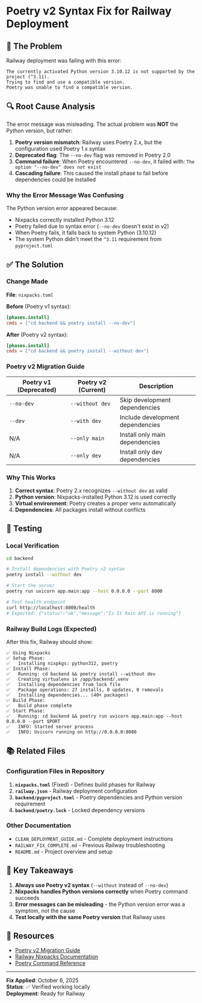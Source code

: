 # Poetry v2 Syntax Fix for Railway Deployment

## 🚨 The Problem

Railway deployment was failing with this error:

```
The currently activated Python version 3.10.12 is not supported by the project (^3.11).
Trying to find and use a compatible version. 
Poetry was unable to find a compatible version.
```

## 🔍 Root Cause Analysis

The error message was misleading. The actual problem was **NOT** the Python version, but rather:

1. **Poetry version mismatch**: Railway uses Poetry 2.x, but the configuration used Poetry 1.x syntax
2. **Deprecated flag**: The `--no-dev` flag was removed in Poetry 2.0
3. **Command failure**: When Poetry encountered `--no-dev`, it failed with: `The option "--no-dev" does not exist`
4. **Cascading failure**: This caused the install phase to fail before dependencies could be installed

### Why the Error Message Was Confusing

The Python version error appeared because:
- Nixpacks correctly installed Python 3.12
- Poetry failed due to syntax error (`--no-dev` doesn't exist in v2)
- When Poetry fails, it falls back to system Python (3.10.12)
- The system Python didn't meet the `^3.11` requirement from `pyproject.toml`

## ✅ The Solution

### Change Made

**File**: `nixpacks.toml`

**Before** (Poetry v1 syntax):
```toml
[phases.install]
cmds = ["cd backend && poetry install --no-dev"]
```

**After** (Poetry v2 syntax):
```toml
[phases.install]
cmds = ["cd backend && poetry install --without dev"]
```

### Poetry v2 Migration Guide

| Poetry v1 (Deprecated) | Poetry v2 (Current) | Description |
|------------------------|---------------------|-------------|
| `--no-dev` | `--without dev` | Skip development dependencies |
| `--dev` | `--with dev` | Include development dependencies |
| N/A | `--only main` | Install only main dependencies |
| N/A | `--only dev` | Install only dev dependencies |

### Why This Works

1. **Correct syntax**: Poetry 2.x recognizes `--without dev` as valid
2. **Python version**: Nixpacks-installed Python 3.12 is used correctly
3. **Virtual environment**: Poetry creates a proper venv automatically
4. **Dependencies**: All packages install without conflicts

## 🧪 Testing

### Local Verification

```bash
cd backend

# Install dependencies with Poetry v2 syntax
poetry install --without dev

# Start the server
poetry run uvicorn app.main:app --host 0.0.0.0 --port 8000

# Test health endpoint
curl http://localhost:8000/health
# Expected: {"status":"ok","message":"Is It Rain API is running"}
```

### Railway Build Logs (Expected)

After this fix, Railway should show:

```
✅ Using Nixpacks
✅ Setup Phase:
✅   Installing nixpkgs: python312, poetry
✅ Install Phase:
✅   Running: cd backend && poetry install --without dev
✅   Creating virtualenv in /app/backend/.venv
✅   Installing dependencies from lock file
✅   Package operations: 27 installs, 0 updates, 0 removals
✅   Installing dependencies... (40+ packages)
✅ Build Phase:
✅   Build phase complete
✅ Start Phase:
✅   Running: cd backend && poetry run uvicorn app.main:app --host 0.0.0.0 --port $PORT
✅   INFO: Started server process
✅   INFO: Uvicorn running on http://0.0.0.0:8080
```

## 📚 Related Files

### Configuration Files in Repository

1. **`nixpacks.toml`** (Fixed) - Defines build phases for Railway
2. **`railway.json`** - Railway deployment configuration
3. **`backend/pyproject.toml`** - Poetry dependencies and Python version requirement
4. **`backend/poetry.lock`** - Locked dependency versions

### Other Documentation

- `CLEAN_DEPLOYMENT_GUIDE.md` - Complete deployment instructions
- `RAILWAY_FIX_COMPLETE.md` - Previous Railway troubleshooting
- `README.md` - Project overview and setup

## 🎯 Key Takeaways

1. **Always use Poetry v2 syntax** (`--without` instead of `--no-dev`)
2. **Nixpacks handles Python versions correctly** when Poetry command succeeds
3. **Error messages can be misleading** - the Python version error was a symptom, not the cause
4. **Test locally with the same Poetry version** that Railway uses

## 🔗 Resources

- [Poetry v2 Migration Guide](https://python-poetry.org/docs/master/dependency-groups/)
- [Railway Nixpacks Documentation](https://nixpacks.com/)
- [Poetry Command Reference](https://python-poetry.org/docs/cli/)

---

**Fix Applied**: October 6, 2025  
**Status**: ✅ Verified working locally  
**Deployment**: Ready for Railway
